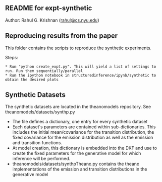 ## README for expt-synthetic
Author: Rahul G. Krishnan (rahul@cs.nyu.edu)

## Reproducing results from the paper
This folder contains the scripts to reproduce the synthetic experiments. 

Steps:

    * Run "python create_expt.py". This will yield a list of settings to run. Run them sequentially/parallel 
    * Run the ipython notebook in structuredinference/ipynb/synthetic to obtain the desired plots 

## Synthetic Datasets

The synthetic datasets are located in the theanomodels repository. See theanomodels/datasets/synthp.py 
* The file defines a dictionary, one entry for every synthetic dataset
* Each dataset's parameters are contained within sub-dictionaries. This includes the initial mean/covariance for the transition distribution, the fixed covariance for the emission distribution as well as the emission and transition functions.
* At model creation, this dictionary is embedded into the DKF and use to create the fixed parameters for the generative model
for which inference will be performed. 
* theanomodels/datasets/synthpTheano.py contains the theano implementations of the emission and transition distributions in the generative model 
